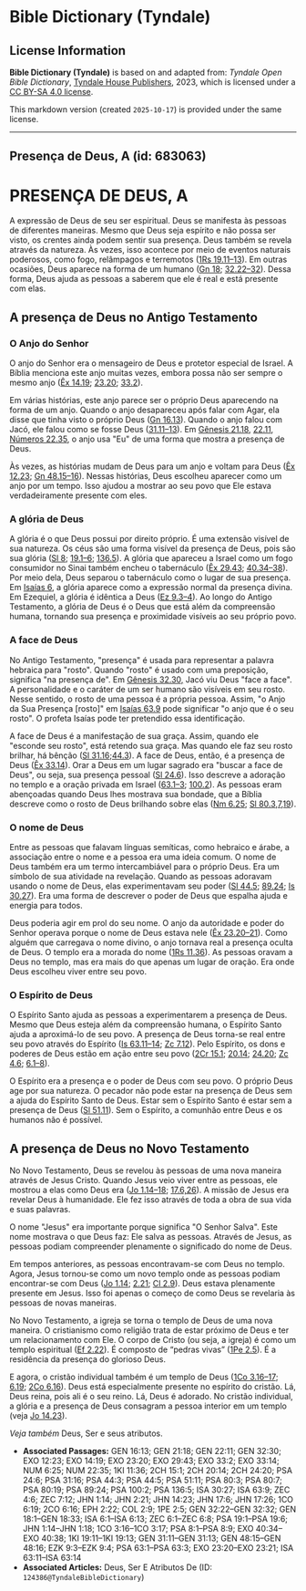 # Bible Dictionary (Tyndale)

## License Information

**Bible Dictionary (Tyndale)** is based on and adapted from: _Tyndale Open Bible Dictionary_, [Tyndale House Publishers](https://tyndaleopenresources.com/), 2023, which is licensed under a [CC BY-SA 4.0 license](https://creativecommons.org/licenses/by-sa/4.0/legalcode.en).

This markdown version (created `2025-10-17`) is provided under the same license.



--------------------------------

## Presença de Deus, A (id: 683063)

PRESENÇA DE DEUS, A
===================

A expressão de Deus de seu ser espiritual. Deus se manifesta às pessoas de diferentes maneiras. Mesmo que Deus seja espírito e não possa ser visto, os crentes ainda podem sentir sua presença. Deus também se revela através da natureza. Às vezes, isso acontece por meio de eventos naturais poderosos, como fogo, relâmpagos e terremotos ([1Rs 19\.11–13](https://ref.ly/1Kgs19:11-1Kgs19:13)). Em outras ocasiões, Deus aparece na forma de um humano ([Gn 18](https://ref.ly/Gen18:1-Gen18:33); [32\.22–32](https://ref.ly/Gen32:22-Gen32:32)). Dessa forma, Deus ajuda as pessoas a saberem que ele é real e está presente com elas.

A presença de Deus no Antigo Testamento
---------------------------------------

### O Anjo do Senhor

O anjo do Senhor era o mensageiro de Deus e protetor especial de Israel. A Bíblia menciona este anjo muitas vezes, embora possa não ser sempre o mesmo anjo ([Êx 14\.19](https://ref.ly/Exod14:19); [23\.20](https://ref.ly/Exod23:20); [33\.2](https://ref.ly/Exod33:2)).

Em várias histórias, este anjo parece ser o próprio Deus aparecendo na forma de um anjo. Quando o anjo desapareceu após falar com Agar, ela disse que tinha visto o próprio Deus ([Gn 16\.13](https://ref.ly/Gen16:13)). Quando o anjo falou com Jacó, ele falou como se fosse Deus ([31\.11–13](https://ref.ly/Gen31:11-Gen31:13)). Em [Gênesis 21\.18](https://ref.ly/Gen21:18), [22\.11](https://ref.ly/Gen22:11), [Números 22\.35](https://ref.ly/Num22:35), o anjo usa "Eu" de uma forma que mostra a presença de Deus.

Às vezes, as histórias mudam de Deus para um anjo e voltam para Deus ([Êx 12\.23](https://ref.ly/Exod12:23); [Gn 48\.15–16](https://ref.ly/Gen48:15-Gen48:16)). Nessas histórias, Deus escolheu aparecer como um anjo por um tempo. Isso ajudou a mostrar ao seu povo que Ele estava verdadeiramente presente com eles.

### A glória de Deus

A glória é o que Deus possui por direito próprio. É uma extensão visível de sua natureza. Os céus são uma forma visível da presença de Deus, pois são sua glória ([Sl 8](https://ref.ly/Ps8:1-Ps8:9); [19\.1–6](https://ref.ly/Ps19:1-Ps19:6); [136\.5](https://ref.ly/Ps136:5)). A glória que apareceu a Israel como um fogo consumidor no Sinai também encheu o tabernáculo ([Êx 29\.43](https://ref.ly/Exod29:43); [40\.34–38](https://ref.ly/Exod40:34-Exod40:38)). Por meio dela, Deus separou o tabernáculo como o lugar de sua presença. Em [Isaías 6](https://ref.ly/Isa6:1-Isa6:13), a glória aparece como a expressão normal da presença divina. Em Ezequiel, a glória é idêntica a Deus ([Ez 9\.3–4](https://ref.ly/Ezek9:3-Ezek9:4)). Ao longo do Antigo Testamento, a glória de Deus é o Deus que está além da compreensão humana, tornando sua presença e proximidade visíveis ao seu próprio povo.

### A face de Deus

No Antigo Testamento, "presença" é usada para representar a palavra hebraica para "rosto". Quando "rosto" é usado com uma preposição, significa "na presença de". Em [Gênesis 32\.30,](https://ref.ly/Gen32:30) Jacó viu Deus "face a face". A personalidade e o caráter de um ser humano são visíveis em seu rosto. Nesse sentido, o rosto de uma pessoa é a própria pessoa. Assim, "o Anjo da Sua Presença \[rosto]" em [Isaías 63\.9](https://ref.ly/Isa63:9) pode significar "o anjo que é o seu rosto". O profeta Isaías pode ter pretendido essa identificação.

A face de Deus é a manifestação de sua graça. Assim, quando ele "esconde seu rosto", está retendo sua graça. Mas quando ele faz seu rosto brilhar, há bênção ([Sl 31\.16](https://ref.ly/Ps31:16);[44\.3](https://ref.ly/Ps44:3)). A face de Deus, então, é a presença de Deus ([Êx 33\.14](https://ref.ly/Exod33:14)). Orar a Deus em um lugar sagrado era "buscar a face de Deus", ou seja, sua presença pessoal ([Sl 24\.6](https://ref.ly/Ps24:6)). Isso descreve a adoração no templo e a oração privada em Israel ([63\.1–3](https://ref.ly/Ps63:1-Ps63:3); [100\.2](https://ref.ly/Ps100:2)). As pessoas eram abençoadas quando Deus lhes mostrava sua bondade, que a Bíblia descreve como o rosto de Deus brilhando sobre elas ([Nm 6\.25](https://ref.ly/Num6:25); [Sl 80\.3,7,19](https://ref.ly/Ps80:3,Ps80:7,Ps80:19)).

### O nome de Deus

Entre as pessoas que falavam línguas semíticas, como hebraico e árabe, a associação entre o nome e a pessoa era uma ideia comum. O nome de Deus também era um termo intercambiável para o próprio Deus. Era um símbolo de sua atividade na revelação. Quando as pessoas adoravam usando o nome de Deus, elas experimentavam seu poder ([Sl 44\.5](https://ref.ly/Ps44:5); [89\.24](https://ref.ly/Ps89:24); [Is 30\.27](https://ref.ly/Isa30:27)). Era uma forma de descrever o poder de Deus que espalha ajuda e energia para todos.

Deus poderia agir em prol do seu nome. O anjo da autoridade e poder do Senhor operava porque o nome de Deus estava nele ([Êx 23\.20–21](https://ref.ly/Exod23:20-Exod23:21)). Como alguém que carregava o nome divino, o anjo tornava real a presença oculta de Deus. O templo era a morada do nome ([1Rs 11\.36](https://ref.ly/1Kgs11:36)). As pessoas oravam a Deus no templo, mas era mais do que apenas um lugar de oração. Era onde Deus escolheu viver entre seu povo.

### O Espírito de Deus

O Espírito Santo ajuda as pessoas a experimentarem a presença de Deus. Mesmo que Deus esteja além da compreensão humana, o Espírito Santo ajuda a aproximá\-lo de seu povo. A presença de Deus torna\-se real entre seu povo através do Espírito ([Is 63\.11–14](https://ref.ly/Isa63:11-Isa63:14); [Zc 7\.12](https://ref.ly/Zech7:12)). Pelo Espírito, os dons e poderes de Deus estão em ação entre seu povo ([2Cr 15\.1](https://ref.ly/2Chr15:1); [20\.14](https://ref.ly/2Chr20:14); [24\.20](https://ref.ly/2Chr24:20); [Zc 4\.6](https://ref.ly/Zech4:6); [6\.1–8](https://ref.ly/Zech6:1-Zech6:8)).

O Espírito era a presença e o poder de Deus com seu povo. O próprio Deus age por sua natureza. O pecador não pode estar na presença de Deus sem a ajuda do Espírito Santo de Deus. Estar sem o Espírito Santo é estar sem a presença de Deus ([Sl 51\.11](https://ref.ly/Ps51:11)). Sem o Espírito, a comunhão entre Deus e os humanos não é possível.

A presença de Deus no Novo Testamento
-------------------------------------

No Novo Testamento, Deus se revelou às pessoas de uma nova maneira através de Jesus Cristo. Quando Jesus veio viver entre as pessoas, ele mostrou a elas como Deus era ([Jo 1\.14–18](https://ref.ly/John1:14-John1:18); [17\.6,26](https://ref.ly/John17:6,John17:26)). A missão de Jesus era revelar Deus à humanidade. Ele fez isso através de toda a obra de sua vida e suas palavras.

O nome "Jesus" era importante porque significa "O Senhor Salva". Este nome mostrava o que Deus faz: Ele salva as pessoas. Através de Jesus, as pessoas podiam compreender plenamente o significado do nome de Deus.

Em tempos anteriores, as pessoas encontravam\-se com Deus no templo. Agora, Jesus tornou\-se como um novo templo onde as pessoas podiam encontrar\-se com Deus ([Jo 1\.14](https://ref.ly/John1:14); [2\.21](https://ref.ly/John2:21); [Cl 2\.9](https://ref.ly/Col2:9)). Deus estava plenamente presente em Jesus. Isso foi apenas o começo de como Deus se revelaria às pessoas de novas maneiras.

No Novo Testamento, a igreja se torna o templo de Deus de uma nova maneira. O cristianismo como religião trata de estar próximo de Deus e ter um relacionamento com Ele. O corpo de Cristo (ou seja, a igreja) é como um templo espiritual ([Ef 2\.22](https://ref.ly/Eph2:22)). É composto de “pedras vivas” ([1Pe 2\.5](https://ref.ly/1Pet2:5)). É a residência da presença do glorioso Deus.

E agora, o cristão individual também é um templo de Deus ([1Co 3\.16–17](https://ref.ly/1Cor3:16-1Cor3:17); [6\.19](https://ref.ly/1Cor6:19); [2Co 6\.16](https://ref.ly/2Cor6:16)). Deus está especialmente presente no espírito do cristão. Lá, Deus reina, pois ali é o seu reino. Lá, Deus é adorado. No cristão individual, a glória e a presença de Deus consagram a pessoa interior em um templo (veja [Jo 14\.23](https://ref.ly/John14:23)).

*Veja também* Deus, Ser e seus atributos.

* **Associated Passages:** GEN 16:13; GEN 21:18; GEN 22:11; GEN 32:30; EXO 12:23; EXO 14:19; EXO 23:20; EXO 29:43; EXO 33:2; EXO 33:14; NUM 6:25; NUM 22:35; 1KI 11:36; 2CH 15:1; 2CH 20:14; 2CH 24:20; PSA 24:6; PSA 31:16; PSA 44:3; PSA 44:5; PSA 51:11; PSA 80:3; PSA 80:7; PSA 80:19; PSA 89:24; PSA 100:2; PSA 136:5; ISA 30:27; ISA 63:9; ZEC 4:6; ZEC 7:12; JHN 1:14; JHN 2:21; JHN 14:23; JHN 17:6; JHN 17:26; 1CO 6:19; 2CO 6:16; EPH 2:22; COL 2:9; 1PE 2:5; GEN 32:22–GEN 32:32; GEN 18:1–GEN 18:33; ISA 6:1–ISA 6:13; ZEC 6:1–ZEC 6:8; PSA 19:1–PSA 19:6; JHN 1:14–JHN 1:18; 1CO 3:16–1CO 3:17; PSA 8:1–PSA 8:9; EXO 40:34–EXO 40:38; 1KI 19:11–1KI 19:13; GEN 31:11–GEN 31:13; GEN 48:15–GEN 48:16; EZK 9:3–EZK 9:4; PSA 63:1–PSA 63:3; EXO 23:20–EXO 23:21; ISA 63:11–ISA 63:14
* **Associated Articles:** Deus, Ser E Atributos De (ID: `124386@TyndaleBibleDictionary`)


